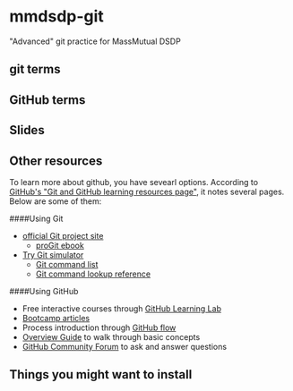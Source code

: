 # mmdsdp-git
"Advanced" git practice for MassMutual DSDP

## git terms

## GitHub terms

## Slides

## Other resources
To learn more about github, you have sevearl options. According to [GitHub's "Git and GitHub learning resources page"](https://help.github.com/articles/git-and-github-learning-resources/), it notes several pages. Below are some of them:

####Using Git
* [official Git project site](https://git-scm.com/)
  + [proGit ebook](http://git-scm.com/book)
* [Try Git simulator](https://try.github.com/)
  + [Git command list](https://git-scm.com/docs)
  + [Git command lookup reference](http://gitref.org/)

####Using GitHub
* Free interactive courses through [GitHub Learning Lab](https://lab.github.com/)
* [Bootcamp articles](https://help.github.com/categories/bootcamp/)
* Process introduction through [GitHub flow](https://guides.github.com/introduction/flow)
* [Overview Guide](https://guides.github.com/) to walk through basic concepts
* [GitHub Community Forum](https://github.community/) to ask and answer questions
  

## Things you might want to install
